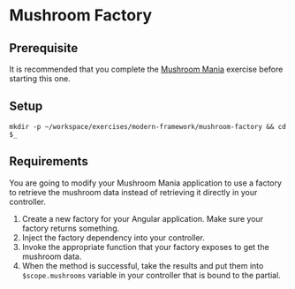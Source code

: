 # Mushroom Factory

## Prerequisite

It is recommended that you complete the [Mushroom Mania](./MF_MUSHROOMS.md) exercise before starting this one.

## Setup

```
mkdir -p ~/workspace/exercises/modern-framework/mushroom-factory && cd $_
```

## Requirements

You are going to modify your Mushroom Mania application to use a factory to retrieve the mushroom data instead of retrieving it directly in your controller.

1. Create a new factory for your Angular application. Make sure your factory returns something.
1. Inject the factory dependency into your controller.
1. Invoke the appropriate function that your factory exposes to get the mushroom data.
1. When the method is successful, take the results and put them into `$scope.mushrooms` variable in your controller that is bound to the partial.